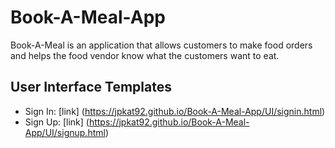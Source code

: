 # Book-A-Meal-App
Book-A-Meal is an application that allows customers to make food orders and helps the food vendor know what the customers want to eat.

## User Interface Templates
* Sign In: [link] (https://jpkat92.github.io/Book-A-Meal-App/UI/signin.html)
* Sign Up: [link] (https://jpkat92.github.io/Book-A-Meal-App/UI/signup.html) 
